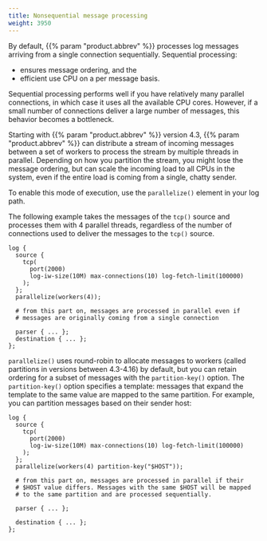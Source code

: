 ```yaml
---
title: Nonsequential message processing
weight: 3950
---
```

<!-- This file is under the copyright of Axoflow, and licensed under Apache License 2.0, except for using the Axoflow and AxoSyslog trademarks. -->
By default, {{% param "product.abbrev" %}} processes log messages arriving from a single connection sequentially. Sequential processing:

- ensures message ordering, and the
- efficient use CPU on a per message basis.

Sequential processing performs well if you have relatively many parallel connections, in which case it uses all the available CPU cores. However, if a small number of connections deliver a large number of messages, this behavior becomes a bottleneck.

Starting with {{% param "product.abbrev" %}} version 4.3, {{% param "product.abbrev" %}} can distribute a stream of incoming messages between a set of workers to process the stream by multiple threads in parallel. Depending on how you partition the stream, you might lose the message ordering, but can scale the incoming load to all CPUs in the system, even if the entire load is coming from a single, chatty sender.

To enable this mode of execution, use the `parallelize()` element in your log path.

The following example takes the messages of the `tcp()` source and processes them with 4 parallel threads, regardless of the number of connections used to deliver the messages to the `tcp()` source.

```shell
log {
  source {
    tcp(
      port(2000)
      log-iw-size(10M) max-connections(10) log-fetch-limit(100000)
    );
  };
  parallelize(workers(4));

  # from this part on, messages are processed in parallel even if
  # messages are originally coming from a single connection

  parser { ... };
  destination { ... };
};
```

`parallelize()` uses round-robin to allocate messages to workers (called partitions in versions between 4.3-4.16) by default, but you can retain ordering for a subset of messages with the `partition-key()` option. The `partition-key()` option specifies a template: messages that expand the template to the same value are mapped to the same partition. For example, you can partition messages based on their sender host:

```shell
log {
  source {
    tcp(
      port(2000)
      log-iw-size(10M) max-connections(10) log-fetch-limit(100000)
    );
  };
  parallelize(workers(4) partition-key("$HOST"));

  # from this part on, messages are processed in parallel if their
  # $HOST value differs. Messages with the same $HOST will be mapped
  # to the same partition and are processed sequentially.

  parser { ... };

  destination { ... };
};
```
